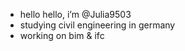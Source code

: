 -  hello hello, i’m @Julia9503
-  studying civil engineering in germany
-  working on bim & ifc

<!---
Julia9503/Julia9503 is a ✨ special ✨ repository because its `README.md` (this file) appears on your GitHub profile.
You can click the Preview link to take a look at your changes.
--->
